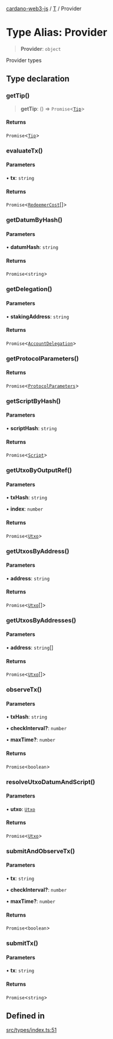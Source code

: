 [cardano-web3-js](../../../index.md) / [T](../index.md) / Provider

# Type Alias: Provider

> **Provider**: `object`

Provider types

## Type declaration

### getTip()

> **getTip**: () => `Promise`\<[`Tip`](Tip.md)\>

#### Returns

`Promise`\<[`Tip`](Tip.md)\>

### evaluateTx()

#### Parameters

• **tx**: `string`

#### Returns

`Promise`\<[`RedeemerCost`](RedeemerCost.md)[]\>

### getDatumByHash()

#### Parameters

• **datumHash**: `string`

#### Returns

`Promise`\<`string`\>

### getDelegation()

#### Parameters

• **stakingAddress**: `string`

#### Returns

`Promise`\<[`AccountDelegation`](AccountDelegation.md)\>

### getProtocolParameters()

#### Returns

`Promise`\<[`ProtocolParameters`](ProtocolParameters.md)\>

### getScriptByHash()

#### Parameters

• **scriptHash**: `string`

#### Returns

`Promise`\<[`Script`](Script.md)\>

### getUtxoByOutputRef()

#### Parameters

• **txHash**: `string`

• **index**: `number`

#### Returns

`Promise`\<[`Utxo`](Utxo.md)\>

### getUtxosByAddress()

#### Parameters

• **address**: `string`

#### Returns

`Promise`\<[`Utxo`](Utxo.md)[]\>

### getUtxosByAddresses()

#### Parameters

• **address**: `string`[]

#### Returns

`Promise`\<[`Utxo`](Utxo.md)[]\>

### observeTx()

#### Parameters

• **txHash**: `string`

• **checkInterval?**: `number`

• **maxTime?**: `number`

#### Returns

`Promise`\<`boolean`\>

### resolveUtxoDatumAndScript()

#### Parameters

• **utxo**: [`Utxo`](Utxo.md)

#### Returns

`Promise`\<[`Utxo`](Utxo.md)\>

### submitAndObserveTx()

#### Parameters

• **tx**: `string`

• **checkInterval?**: `number`

• **maxTime?**: `number`

#### Returns

`Promise`\<`boolean`\>

### submitTx()

#### Parameters

• **tx**: `string`

#### Returns

`Promise`\<`string`\>

## Defined in

[src/types/index.ts:51](https://github.com/xray-network/cardano-web3-js/blob/main/src/types/index.ts#L51)
